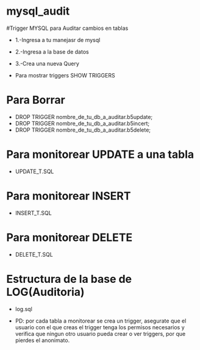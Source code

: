 # mysql_audit

#Trigger MYSQL para Auditar cambios en tablas

* 1.-Ingresa a tu manejasr de mysql
* 2.-Ingresa a la base de datos
* 3.-Crea una nueva Query

* Para mostrar triggers
SHOW TRIGGERS
# Para Borrar
 * DROP TRIGGER nombre_de_tu_db_a_auditar.b5update;
 * DROP TRIGGER nombre_de_tu_db_a_auditar.b5incert;
 * DROP TRIGGER nombre_de_tu_db_a_auditar.b5delete;
# Para monitorear UPDATE a una tabla
 * UPDATE_T.SQL
# Para monitorear INSERT
 * INSERT_T.SQL
# Para monitorear DELETE
 * DELETE_T.SQL

# Estructura de la base de LOG(Auditoria)
 * log.sql

 * PD: por cada tabla a monitorear se crea un trigger, asegurate que el usuario con el que creas el trigger tenga los permisos necesarios y verifica que ningun otro usuario pueda crear o ver triggers, por que pierdes el anonimato.

